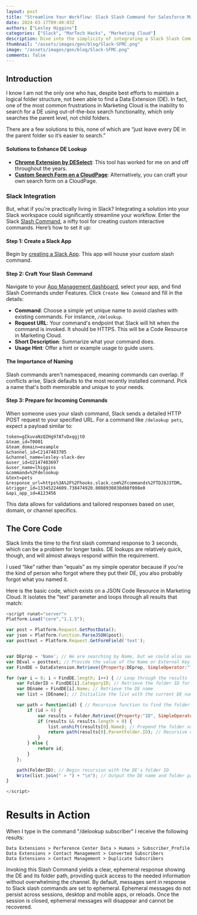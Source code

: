 ```yaml
---
layout: post
title: "Streamline Your Workflow: Slack Slash Command for Salesforce Marketing Cloud Data Extension Lookup"
date: 2024-03-17T09:49:03Z
authors: ["Lesley Higgins"]
categories: ["Slack", "MarTech Hacks", "Marketing Cloud"]
description: Dive into the simplicity of integrating a Slack Slash Command with Salesforce Marketing Cloud for quick Data Extension lookups.
thumbnail: "/assets/images/gen/blog/Slack-SFMC.png" 
image: "/assets/images/gen/blog/Slack-SFMC.png"
comments: false
---
```


## Introduction

I know I am not the only one who has, despite best efforts to maintain a logical folder structure, not been able to find a Data Extension (DE). In fact, one of the most common frustrations in Marketing Cloud is the inability to search for a DE using out-of-the-box search functionality, which only searches the parent level, not child folders.

There are a few solutions to this, none of which are “just leave every DE in the parent folder so it’s easier to search.”

#### Solutions to Enhance DE Lookup

- [**Chrome Extension by DESelect**](https://chromewebstore.google.com/detail/deselect-search-in-salesf/ekppadhnhmemajkdbkohalhoncnfhmbm?pli=1): This tool has worked for me on and off throughout the years. 
- [**Custom Search Form on a CloudPage**](https://sfmarketing.cloud/2019/10/14/find-a-data-extension-and-its-folder-path-using-ssjs/): Alternatively, you can craft your own search form on a CloudPage.

### Slack Integration

But, what if you're practically living in Slack? Integrating a solution into your Slack workspace could significantly streamline your workflow. Enter the Slack [Slash Command](https://api.slack.com/interactivity/slash-commands), a nifty tool for creating custom interactive commands. Here’s how to set it up:

#### Step 1: Create a Slack App

Begin by [creating a Slack App](https://api.slack.com/apps?new_app=1). This app will house your custom slash command.

#### Step 2: Craft Your Slash Command

Navigate to your [App Management dashboard](https://api.slack.com/apps), select your app, and find Slash Commands under Features. Click `Create New Command` and fill in the details:

- **Command**: Choose a simple yet unique name to avoid clashes with existing commands. For instance, `/delookup`.
- **Request URL**: Your command's endpoint that Slack will hit when the command is invoked. It should be HTTPS. This will be a Code Resource in Marketing Cloud.
- **Short Description**: Summarize what your command does.
- **Usage Hint**: Offer a hint or example usage to guide users.

#### The Importance of Naming

Slash commands aren't namespaced, meaning commands can overlap. If conflicts arise, Slack defaults to the most recently installed command. Pick a name that's both memorable and unique to your needs.

#### Step 3: Prepare for Incoming Commands

When someone uses your slash command, Slack sends a detailed HTTP POST request to your specified URL. For a command like `/delookup pets`, expect a payload similar to:

```text
token=gIkuvaNzQIHg97ATvDxqgjtO
&team_id=T0001
&team_domain=example
&channel_id=C2147483705
&channel_name=lesley-slack-dev
&user_id=U2147483697
&user_name=lhiggins
&command=%2Fdelookup
&text=pets
&response_url=https%3A%2F%2Fhooks.slack.com%2Fcommands%2FTDJ8J3TDM…
&trigger_id=13345224609.738474920.8088930838d88f008e0
&api_app_id=A123456
```

This data allows for validations and tailored responses based on user, domain, or channel specifics.

## The Core Code

Slack limits the time to the first slash command response to 3 seconds, which can be a problem for longer tasks. DE lookups are relatively quick, though, and will almost always respond within the requirement. 

I used “like” rather than “equals” as my simple operator because if you're the kind of person who forgot where they put their DE, you also probably forgot what you named it.

Here is the basic code, which exists on a JSON Code Resource in Marketing Cloud. It isolates the "text' parameter and loops through all results that match:

```js
<script runat="server">
Platform.Load("core","1.1.5");

var post = Platform.Request.GetPostData();
var json = Platform.Function.ParseJSON(post);
var posttext = Platform.Request.GetFormField('text');


var DEprop = 'Name'; // We are searching by Name, but we could also search by External Key
var DEval = posttext; // Provide the value of the Name or External Key
var FindDE = DataExtension.Retrieve({Property:DEprop, SimpleOperator:"like", Value:DEval}); // Retrieve the DE based on the provided value

for (var i = 0; i < FindDE.length; i++) { // Loop through the results
    var FolderID = FindDE[i].CategoryID; // Retrieve the folder ID for the DE
    var DEname = FindDE[i].Name; // Retrieve the DE name
    var list = [DEname]; // Initialize the list with the current DE name

    var path = function(id) { // Recursive function to find the folder path
        if (id > 0) {
            var results = Folder.Retrieve({Property:"ID", SimpleOperator:"equals", Value:id}); // Retrieve the folder based on the ID
            if (results && results.length > 0) {
                list.unshift(results[0].Name); // Prepend the folder name to the list
                return path(results[0].ParentFolder.ID); // Recursive call to find the parent folder
            }
        } else {
            return id;
        }
    };

    path(FolderID); // Begin recursion with the DE's folder ID
    Write(list.join(" > ") + "\n"); // Output the DE name and folder path, separated by " > "
}

</script>
```

# Results in Action

When I type in the command "/delookup subscriber" I receive the following results:

```text
Data Extensions > Perference Center Data > Humans > Subscriber_Profile
Data Extensions > Contact Management > Converted Subscribers
Data Extensions > Contact Management > Duplicate Subscribers
```

Invoking this Slash Command yields a clear, ephemeral response showing the DE and its folder path, providing quick access to the needed information without overwhelming the channel. By default, messages sent in response to Slack slash commands are set to ephemeral. Ephemeral messages do not persist across sessions, desktop and mobile apps, or reloads. Once the session is closed, ephemeral messages will disappear and cannot be recovered.